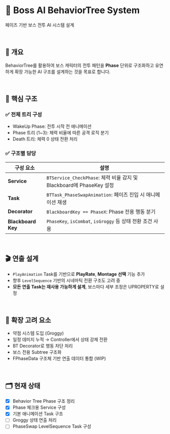# 🦖 Boss AI BehaviorTree System
페이즈 기반 보스 전투 AI 시스템 설계

<br>

## 🧠 개요
BehaviorTree를 활용하여 보스 캐릭터의 전투 패턴을 **Phase** 단위로 구조화하고 유연하게 확장 가능한 AI 구조를 설계하는 것을 목표로 합니다.

<br>

## 🔧 핵심 구조

### ✅ 전체 트리 구성

- WakeUp Phase: 전투 시작 전 애니메이션
- Phase 트리 (1~3): 체력 비율에 따른 공격 로직 분기
- Death 트리: 체력 0 상태 전환 처리

### ✅ 구조별 담당

| 구성 요소 | 설명 |
|-----------|------|
| **Service** | `BTService_CheckPhase`: 체력 비율 감지 및 Blackboard에 PhaseKey 설정 |
| **Task** | `BTTask_PhaseSwapAnimation`: 페이즈 진입 시 애니메이션 재생 |
| **Decorator** | `BlackboardKey == PhaseX`: Phase 전용 행동 분기 |
| **Blackboard Key** | `PhaseKey`, `isCombat`, `isGroggy` 등 상태 전환 조건 사용

<br>

## 🎬 연출 설계

- `PlayAnimation` Task를 기반으로 **PlayRate**, **Montage 선택** 기능 추가
- 향후 `LevelSequence` 기반의 시네마틱 전환 구조도 고려 중
- **모든 연출 Task는 재사용 가능하게 설계**, 보스마다 세부 조정은 UPROPERTY로 설정

<br>

## 🧱 확장 고려 요소

- 약점 시스템 도입 (Groggy)
- 일정 데미지 누적 → Controller에서 상태 강제 전환
- BT Decorator로 행동 차단 처리
- 보스 전용 Subtree 구조화
- FPhaseData 구조체 기반 연출 데이터 통합 (WIP)

<br>

## 🗂️ 현재 상태

- [x] Behavior Tree Phase 구조 정리
- [x] Phase 체크용 Service 구성
- [x] 기본 애니메이션 Task 구조
- [ ] Groggy 상태 연출 처리
- [ ] PhaseSwap LevelSequence Task 구성
